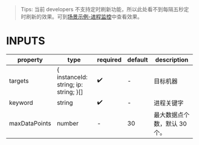 [//]: # "business-bricks/real-time-monitor/process-monitor.ts"

> Tips: 当前 developers 不支持定时刷新功能，所以此处看不到每隔五秒定时刷新的效果。可到[场景示例-进程监控](developers/demo/process-monitor)中查看效果。

# INPUTS

| property      | type                                  | required | default | description                  |
| ------------- | ------------------------------------- | -------- | ------- | ---------------------------- |
| targets       | { instanceId: string; ip: string; }[] | ✔️       | -       | 目标机器                     |
| keyword       | string                                | ✔️       | -       | 进程关键字                   |
| maxDataPoints | number                                | -        | 30      | 最大数据点个数，默认 30 个。 |
